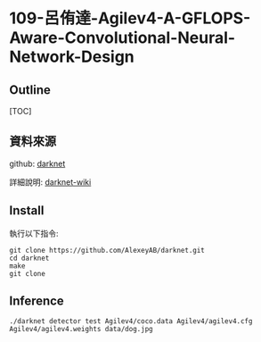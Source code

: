# 109-呂侑達-Agilev4-A-GFLOPS-Aware-Convolutional-Neural-Network-Design
## Outline
[TOC]
## 資料來源
github: [darknet](https://github.com/AlexeyAB/darknet)

詳細說明: [darknet-wiki](https://github.com/AlexeyAB/darknet/wiki)
## Install
執行以下指令:
```python=
git clone https://github.com/AlexeyAB/darknet.git
cd darknet
make
git clone
```
## Inference
```python=
./darknet detector test Agilev4/coco.data Agilev4/agilev4.cfg Agilev4/agilev4.weights data/dog.jpg
```

